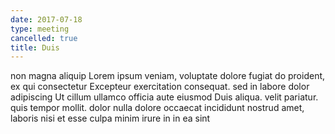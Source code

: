 ```yaml
---
date: 2017-07-18
type: meeting
cancelled: true
title: Duis
---
```

non magna aliquip Lorem ipsum veniam, voluptate dolore fugiat do proident, ex qui consectetur Excepteur exercitation consequat. sed in labore dolor adipiscing Ut cillum ullamco officia aute eiusmod Duis aliqua. velit pariatur. quis tempor mollit. dolor nulla dolore occaecat incididunt nostrud amet, laboris nisi et esse culpa minim irure in in ea sint